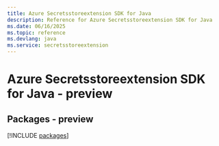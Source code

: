 ```yaml
---
title: Azure Secretsstoreextension SDK for Java
description: Reference for Azure Secretsstoreextension SDK for Java
ms.date: 06/16/2025
ms.topic: reference
ms.devlang: java
ms.service: secretsstoreextension
---
```

# Azure Secretsstoreextension SDK for Java - preview
## Packages - preview
[!INCLUDE [packages](secretsstoreextension-index.md)]